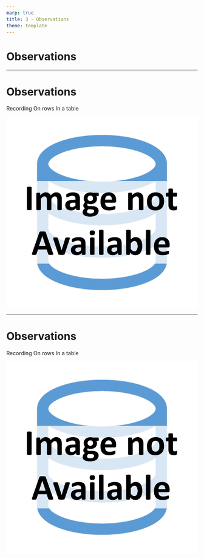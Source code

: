 ```yaml
---
marp: true
title: 3 - Observations
theme: template
---
```


<!-- _class: title-only -->

# Observations

---

<!-- _class: title-two-content-left-center -->

# Observations

Recording
On rows
In a table

![image An icon of a database table with three columns and three rows in a minimalist style](images/placeholder.png)

---

<!-- _class: title-two-content-left-center -->

# Observations

Recording
On rows
In a table

![image An icon of a database table with three columns and three rows in a minimalist style](images/placeholder.png)


